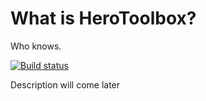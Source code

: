# What is HeroToolbox?
Who knows.

[![Build status](https://ci.appveyor.com/api/projects/status/jy8e5uh4ci6m5bgt/branch/master?svg=true)](https://ci.appveyor.com/project/ehuna/herotoolbox/branch/master)

Description will come later

